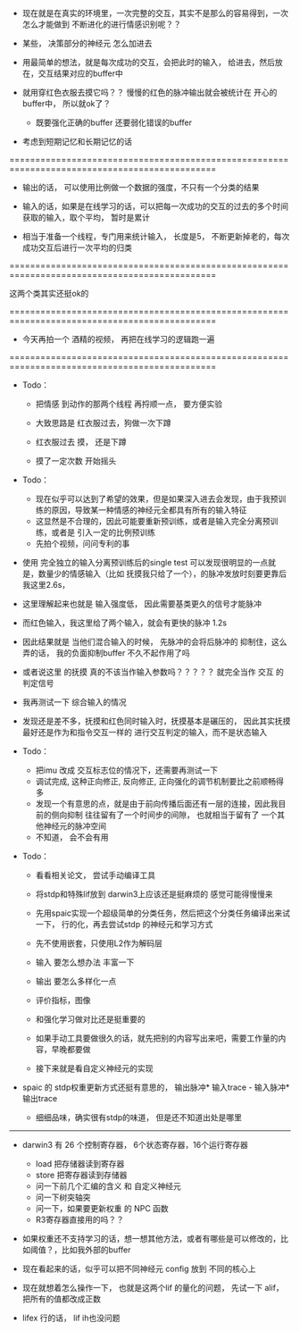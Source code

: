 + 现在就是在真实的环境里，一次完整的交互，其实不是那么的容易得到，一次怎么才能做到 不断进化的进行情感识别呢？？
+ 某些， 决策部分的神经元 怎么加进去
+ 用最简单的想法，就是每次成功的交互，会把此时的输入， 给进去，然后放在，交互结果对应的buffer中
+ 就用穿红色衣服去摸它吗？？ 慢慢的红色的脉冲输出就会被统计在 开心的buffer中， 所以就ok了？
  + 既要强化正确的buffer 还要弱化错误的buffer

+ 考虑到短期记忆和长期记忆的话



==============================================================================================

+ 输出的话， 可以使用比例做一个数据的强度，不只有一个分类的结果

+ 输入的话，如果是在线学习的话，可以把每一次成功的交互的过去的多个时间获取的输入，取个平均， 暂时是累计

+ 相当于准备一个线程，专门用来统计输入， 长度是5， 不断更新掉老的，每次成功交互后进行一次平均的归类

==============================================================================================

这两个类其实还挺ok的

==============================================================================================

+ 今天再拍一个 酒精的视频， 再把在线学习的逻辑跑一遍

==============================================================================================
+ Todo：
  + 把情感 到动作的那两个线程 再捋顺一点， 要方便实验

  + 大致思路是 红衣服过去，狗做一次下蹲
  + 红衣服过去 摸， 还是下蹲
  + 摸了一定次数 开始摇头

+ Todo：
  + 现在似乎可以达到了希望的效果，但是如果深入进去会发现，由于我预训练的原因，导致某一种情感的神经元全都具有所有的输入特征
  + 这显然是不合理的，因此可能要重新预训练，或者是输入完全分离预训练，或者是 引入一定的比例预训练
  + 先拍个视频，问问专利的事

+ 使用 完全独立的输入分离预训练后的single test 可以发现很明显的一点就是，数量少的情感输入（比如 抚摸我只给了一个），的脉冲发放时刻要更靠后我这里2.6s，
+ 这里理解起来也就是 输入强度低， 因此需要基类更久的信号才能脉冲
+ 而红色输入，我这里给了两个输入，就会有更快的脉冲 1.2s
+ 因此结果就是 当他们混合输入的时候， 先脉冲的会将后脉冲的 抑制住，这么弄的话， 我的负面抑制buffer 不久不起作用了吗
+ 或者说这里 的抚摸 真的不该当作输入参数吗？？？？？ 就完全当作 交互 的判定信号

+ 我再测试一下 综合输入的情况
+ 发现还是差不多，抚摸和红色同时输入时，抚摸基本是碾压的， 因此其实抚摸最好还是作为和指令交互一样的 进行交互判定的输入，而不是状态输入

+ Todo：
  + 把imu 改成 交互标志位的情况下，还需要再测试一下
  + 调试完成, 这种正向修正, 反向修正, 正向强化的调节机制要比之前顺畅得多
  + 发现一个有意思的点，就是由于前向传播后面还有一层的连接，因此我目前的侧向抑制 往往留有了一个时间步的间隙， 也就相当于留有了 一个其他神经元的脉冲空间
  + 不知道， 会不会有用

+ Todo：
  + 看看相关论文， 尝试手动编译工具
  + 将stdp和特殊lif放到 darwin3上应该还是挺麻烦的 感觉可能得慢慢来
  + 先用spaic实现一个超级简单的分类任务，然后把这个分类任务编译出来试一下， 行的化，再去尝试stdp 的神经元和学习方式
  + 先不使用嵌套，只使用L2作为解码层



  + 输入 要怎么想办法 丰富一下
  + 输出 要怎么多样化一点
  + 评价指标，图像
  + 和强化学习做对比还是挺重要的
  + 如果手动工具要做很久的话，就先把别的内容写出来吧，需要工作量的内容，早晚都要做
  + 接下来就是看自定义神经元的实现
+ spaic 的 stdp权重更新方式还挺有意思的， 输出脉冲* 输入trace - 输入脉冲*输出trace 
  + 细细品味，确实很有stdp的味道， 但是还不知道出处是哪里
---
+ darwin3 有 26 个控制寄存器， 6个状态寄存器，16个运行寄存器
  + load 把存储器读到寄存器
  + store 把寄存器读到存储器
  + 问一下前几个汇编的含义 和 自定义神经元
  + 问一下树突轴突
  + 问一下，如果要更新权重 的 NPC 函数
  + R3寄存器直接用的吗？？

+ 如果权重还不支持学习的话，想一想其他方法，或者有哪些是可以修改的，比如阈值？，比如我外部的buffer
+ 现在看起来的话，似乎可以把不同神经元 config 放到 不同的核心上
+ 现在就想着怎么操作一下， 也就是这两个lif 的量化的问题， 先试一下 alif， 把所有的值都改成正数
+ lifex 行的话， lif ih也没问题
